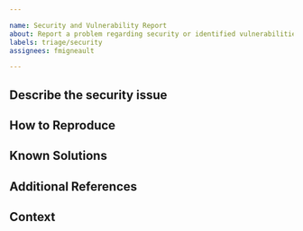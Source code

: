 ```yaml
---

name: Security and Vulnerability Report
about: Report a problem regarding security or identified vulnerabilities in code or dependencies.
labels: triage/security
assignees: fmigneault

---
```


## Describe the security issue

<!-- A clear and concise description of what issue. -->

## How to Reproduce

<!-- 
Steps to reproduce the issue:
1. '...'
2. '...'
3. '...'
-->

## Known Solutions

<!-- A clear and concise description of what you expected to happen. -->

## Additional References

<!-- URL to related issues or CVE reports -->

## Context

<!-- 
    If applicable, add screenshots or drag-drop files to help explain the problem.
    Also, please provide any of the following information if relevant.

- OS: \[e.g. Linux|Windows] (if running locally)
- Browser \[e.g. chrome, safari] (if running as a service)
- Instance: \[ADES|EMS|Hybrid] and URL
- Version \["1.2.3", see `/versions` endpoint]
-->

